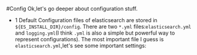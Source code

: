 #Config
Ok,let's go deeper about configuration stuff.
- 1 Default
Configuration files of elasticsearch are stored in `${ES_INSTALL_DIR}/config`.
There are two `*.yml` files:`elasticsearch.yml` and `logging.yml`(I think `.yml` is also a simple but powerful way to 
represent configurations).
The most important file I guess is `elasticsearch.yml`,let's see some important settings:
```


